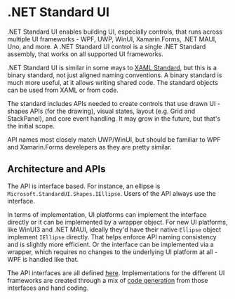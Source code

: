 # .NET Standard UI

.NET Standard UI enables building UI, especially controls, that runs across multiple UI frameworks - WPF, UWP, WinUI, Xamarin.Forms, .NET MAUI, Uno, and more. A .NET Standard UI control is a single .NET Standard assembly, that works on all supported UI frameworks.

.NET Standard UI is similar in some ways to [XAML Standard](https://github.com/microsoft/xaml-standard), but this is a binary standard, not just aligned naming conventions. A binary standard is much more useful, at it allows writing shared code. The standard objects can be used
from XAML or from code.

The standard includes APIs needed to create controls that use drawn UI - shapes APIs (for the drawing), visual states, layout (e.g. Grid and StackPanel), and core event handling. It may grow in the future, but that's the initial scope.

API names most closely match UWP/WinUI, but should be familiar to WPF and Xamarin.Forms develepers as they are pretty similar.

## Architecture and APIs

The API is interface based. For instance, an ellipse is `Microsoft.StandardUI.Shapes.IEllipse`. Users of the API always use the interface.

In terms of implementation, UI platforms can implement the interface directly or it can be implemented by a wrapper object. For new UI platforms, like WinUI3 and .NET MAUI, ideally they'd have their native
`Ellipse` object implement `IEllipse` directly. That helps enforce API naming consistency and is slightly more efficient. Or the interface can be implemented via a wrapper, which requires no changes to the underlying UI platform at all - WPF is handled like that.

The API interfaces are all defined [here](src/StandardUI). Implementations for the different UI frameworks are created through a mix of [code generation](src/StandardUI.CodeGenerator) from those interfaces and hand coding.
